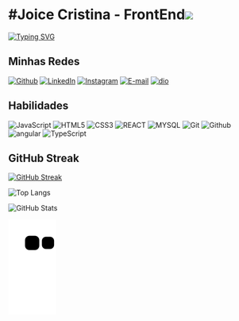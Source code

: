 # #Joice Cristina - FrontEnd<img height="30px" src="https://skillicons.dev/icons?i=devto" />

<a href="https://git.io/typing-svg">
  <img src="https://readme-typing-svg.herokuapp.com/?color=8de538&size=16&lines=Open+to+Work" alt="Typing SVG">
</a>

## Minhas Redes
[![Github](https://img.shields.io/badge/Github-000?style=for-the-badge&logo=github)](https://github.com/joicecriss)
[![LinkedIn](https://img.shields.io/badge/LinkedIn-000?style=for-the-badge&logo=linkedin&logoColor=0E76A8)](https://www.linkedin.com/in/joice-cristina-alves-de-oliveira)
[![Instagram](https://img.shields.io/badge/Instagram-000?style=for-the-badge&logo=instagram)](https://www.instagram.com/joicristinaa/)
[![E-mail](https://img.shields.io/badge/-Email-000?style=for-the-badge&logo=microsoft-outlook)](joice1509oliveira@gmail.com)
[![dio](https://img.shields.io/badge/-dio.me-000?style=for-the-badge&logo=dio)](https://www.dio.me/users/joice1509oliveira)

## Habilidades
![JavaScript](https://img.shields.io/badge/JavaScript-000?style=for-the-badge&logo=javascript)
![HTML5](https://img.shields.io/badge/HTML5-000?style=for-the-badge&logo=html5)
![CSS3](https://img.shields.io/badge/CSS3-000?style=for-the-badge&logo=css3&logoColor=264CE4)
![REACT](https://img.shields.io/badge/REACT-000?style=for-the-badge&logo=react)
![MYSQL](https://img.shields.io/badge/MYSQL-000?style=for-the-badge&logo=mysql) 
![Git](https://img.shields.io/badge/Git-000?style=for-the-badge&logo=git)
![Github](https://img.shields.io/badge/Github-000?style=for-the-badge&logo=Github)
![angular](https://img.shields.io/badge/angular-000?style=for-the-badge&logo=angular)
![TypeScript](https://img.shields.io/badge/TypeScript-000?style=for-the-badge&logo=TypeScript)

## GitHub Streak 
[![GitHub Streak](https://streak-stats.demolab.com?user=joicecriss&theme=ambient-gradient)](https://git.io/streak-stats)

![Top Langs](https://github-readme-stats-git-masterrstaa-rickstaa.vercel.app/api/top-langs/?username=joicecriss&layout=compact&bg_color=000&border_color=30A3DC&title_color=E94D5F&text_color=FFF)

![GitHub Stats](https://github-readme-stats.vercel.app/api?username=joicecriss&theme=transparent&bg_color=000&border_color=30A3DC&show_icons=true&icon_color=30A3DC&title_color=E94D5F&text_color=FFF)

![snake gif](https://github.com/joicecriss/joicecriss/blob/output/github-contribution-grid-snake.svg)
